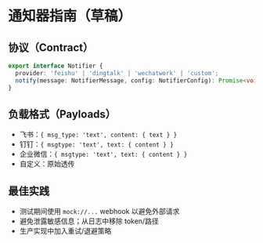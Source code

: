 # 通知器指南（草稿）

## 协议（Contract）

```ts
export interface Notifier {
  provider: 'feishu' | 'dingtalk' | 'wechatwork' | 'custom';
  notify(message: NotifierMessage, config: NotifierConfig): Promise<void>;
}
```

## 负载格式（Payloads）

- 飞书：`{ msg_type: 'text', content: { text } }`
- 钉钉：`{ msgtype: 'text', text: { content } }`
- 企业微信：`{ msgtype: 'text', text: { content } }`
- 自定义：原始透传

## 最佳实践

- 测试期间使用 `mock://...` webhook 以避免外部请求
- 避免泄露敏感信息；从日志中移除 token/路径
- 生产实现中加入重试/退避策略


